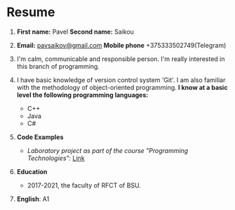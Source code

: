 # Resume
1. **First name:** Pavel **Second name:** Saikou

2. **Email:** pavsaikov@gmail.com **Mobile phone** +375333502749(Telegram) 

3. I'm calm, communicable and responsible person. I'm really interested in this branch of programming.

4. I have basic knowledge of version control system 'Git'. I am also familiar
with the methodology of object-oriented programming.
**I know at a basic level the following programming languages:**
    - C++
    - Java
    - C#

5. **Code Examples**
    - *Laboratory project as part of the course "Programming Technologies":* [Link](https://github.com/obrazi3/storehouse)

6. **Education**
    - 2017-2021, the faculty of RFCT of BSU.
    
7. **English**: A1